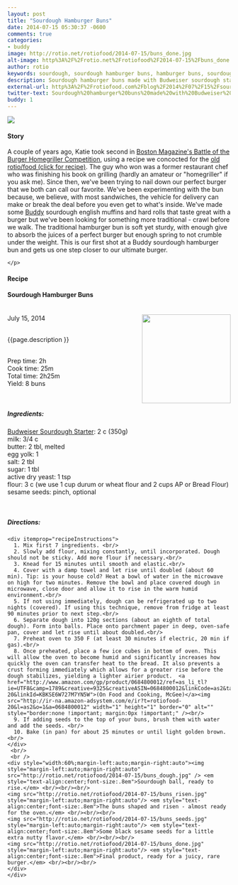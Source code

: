 ```yaml
---
layout: post
title: "Sourdough Hamburger Buns"
date: 2014-07-15 05:30:37 -0600
comments: true
categories: 
- buddy
image: http://rotio.net/rotiofood/2014-07-15/buns_done.jpg
alt-image: http%3A%2F%2Frotio.net%2Frotiofood%2F2014-07-15%2Fbuns_done.jpg
author: rotio
keywords: sourdough, sourdough hamburger buns, hamburger buns, sourdough starter, budweiser
description: Sourdough hamburger buns made with Budweiser sourdough starter
external-url: http%3A%2F%2Frotiofood.com%2Fblog%2F2014%2F07%2F15%2Fsourdough-hamburger-buns%2F
twitter-text: Sourdough%20hamburger%20buns%20made%20with%20Budweiser%20%20sourdough%20starter
buddy: 1
---
```

<!-- more -->
<img src="http://rotio.net/rotiofood/2014-07-15/buns_done.jpg" />
<a href="https://plus.google.com/107103100819027957630?rel=author" style="display:none">{{page.author }}</a>

<h4>Story</b> </h4>
 <div>
	<p>
	A couple of years ago, Katie took second in <a target="_blank" href="http://www.bostonmagazine.com/party_pictures/gallery.html?gallery=406031">Boston Magazine's Battle of the Burger Homegriller Competition</a>, using a recipe we concocted for the <a target="_blank" href="http://rotiofood.blogspot.com/2012/05/burger.html">old rotio/food (click for recipe)</a>. The guy who won was a former restaurant chef who was finishing his book on grilling (hardly an amateur or "homegriller" if you ask me). Since then, we've been trying to nail down our perfect burger that we both can call our favorite. We've been experimenting with the bun because, we believe, with most sandwiches, the vehicle for delivery can make or break the deal before you even get to what's inside. We've made some <a href="http://rotiofood.com/buddy">Buddy</a> sourdough english muffins and hard rolls that taste great with a burger but we've been looking for something more traditional - crawl before we walk. The traditional hamburger bun is soft yet sturdy, with enough give to absorb the juices of a perfect burger but enough spring to not crumble under the weight. This is our first shot at a Buddy sourdough hamburger bun and gets us one step closer to our ultimate burger.

	</p> 
 </div>
<h4>Recipe</b> </h4> 
  <div itemscope itemtype="http://schema.org/Recipe" >
  <h4 itemprop="name">Sourdough Hamburger Buns</h4>
  
  <br />
    July 15, 2014</time>
  <img itemprop="image" width="200px" align="right" src="http://rotio.net/rotiofood/2014-07-15/buns_done.jpg" />
  
  <br /><span itemprop="description">{{page.description }}</span><br />

  <br />Prep time: <time datetime="PT2H0M" itemprop="prepTime">2h</time>
  <br />Cook time: <time datetime="PT0H25M" itemprop="cookTime">25m</time>
  <br />Total time: <time datetime="PT0H25M" itemprop="totalTime">2h25m</time>
  <br />Yield: <span itemprop="recipeYield">8 buns</span>
  
  <br/>
 <h5>Ingredients:</h5>
	<span itemprop="ingredients" itemscope itemtype="http://schema.org/ingredients">
	  <span itemprop="name"><a href="http://www.rotiofood.com/blog/2014/07/13/budweiser-sourdough-starter/">Budweiser Sourdough Starter</a></span>: 
	  <span itemprop="amount">2 c</span> (350g)
	</span><br />
	<span itemprop="ingredients" itemscope itemtype="http://schema.org/ingredients">
	  <span itemprop="name">milk</span>: 
	  <span itemprop="amount">3/4 c</span>
	</span><br />
	<span itemprop="ingredients" itemscope itemtype="http://schema.org/ingredients">
	  <span itemprop="name">butter</span>: 
	  <span itemprop="amount">2 tbl</span>, melted
	</span><br />
	<span itemprop="ingredients" itemscope itemtype="http://schema.org/ingredients">
	  <span itemprop="name">egg yolk</span>: 
	  <span itemprop="amount">1</span>
	</span><br />
	<span itemprop="ingredients" itemscope itemtype="http://schema.org/ingredients">
	  <span itemprop="name">salt</span>: 
	  <span itemprop="amount">2 tbl</span>
	</span><br />
	<span itemprop="ingredients" itemscope itemtype="http://schema.org/ingredients">
	  <span itemprop="name">sugar</span>: 
	  <span itemprop="amount">1 tbl</span>
	</span><br />
	<span itemprop="ingredients" itemscope itemtype="http://schema.org/ingredients">
	  <span itemprop="name">active dry yeast</span>: 
	  <span itemprop="amount">1 tsp</span>
	</span><br />
	<span itemprop="ingredients" itemscope itemtype="http://schema.org/ingredients">
	  <span itemprop="name">flour</span>: 
	  <span itemprop="amount">3 c</span> (we use 1 cup durum or wheat flour and 2 cups AP or Bread Flour)
	</span><br />
	<span itemprop="ingredients" itemscope itemtype="http://schema.org/ingredients">
	  <span itemprop="name">sesame seeds</span>: 
	  <span itemprop="amount">pinch</span>, optional
	</span><br />
	
	
  <br /><h5>Directions:</h5>
	
    <div itemprop="recipeInstructions">
	  1. Mix first 7 ingredients. <br/>
	  2. Slowly add flour, mixing constantly, until incorporated. Dough should not be sticky. Add more flour if necessary.<br/>
	  3. Knead for 15 minutes until smooth and elastic.<br/>
	  4. Cover with a damp towel and let rise until doubled (about 60 min). Tip: is your house cold? Heat a bowl of water in the microwave on high for two minutes. Remove the bowl and place covered dough in microwave, close door and allow it to rise in the warm humid environment.<br/>
	  5. If not using immediately, dough can be refrigerated up to two nights (covered). If using this technique, remove from fridge at least 90 minutes prior to next step.<br/>
	  6. Separate dough into 120g sections (about an eighth of total dough). Form into balls. Place onto parchment paper in deep, oven-safe pan, cover and let rise until about doubled.<br/>
	  7. Preheat oven to 350 F (at least 30 minutes if electric, 20 min if gas).<br/>
	  8. Once preheated, place a few ice cubes in bottom of oven. This will allow the oven to become humid and significantly increases how quickly the oven can transfer heat to the bread. It also prevents a crust forming immediately which allows for a greater rise before the dough stabilizes, yielding a lighter airier product.  <a href="http://www.amazon.com/gp/product/0684800012/ref=as_li_tl?ie=UTF8&camp=1789&creative=9325&creativeASIN=0684800012&linkCode=as2&tag=rotiofood-20&linkId=KBKSE6W727M7YN5W">(On Food and Cooking, McGee)</a><img src="http://ir-na.amazon-adsystem.com/e/ir?t=rotiofood-20&l=as2&o=1&a=0684800012" width="1" height="1" border="0" alt="" style="border:none !important; margin:0px !important;" /><br/>
	  9. If adding seeds to the top of your buns, brush them with water and add the seeds. <br/>
	  10. Bake (in pan) for about 25 minutes or until light golden brown.<br/>
	</div>
	 <br/> 
	 <br />
	<div style="width:60%;margin-left:auto;margin-right:auto"><img style="margin-left:auto;margin-right:auto" src="http://rotio.net/rotiofood/2014-07-15/buns_dough.jpg" /> <em style="text-align:center;font-size:.8em">Sourdough ball, ready to rise.</em> <br/><br/><br/>
	<img src="http://rotio.net/rotiofood/2014-07-15/buns_risen.jpg" style="margin-left:auto;margin-right:auto"/> <em style="text-align:center;font-size:.8em">The buns shaped and risen - almost ready for the oven.</em> <br/><br/><br/>
	<img src="http://rotio.net/rotiofood/2014-07-15/buns_seeds.jpg" style="margin-left:auto;margin-right:auto"/> <em style="text-align:center;font-size:.8em">Some black sesame seeds for a little extra nutty flavor.</em> <br/><br/><br/>
	<img src="http://rotio.net/rotiofood/2014-07-15/buns_done.jpg" style="margin-left:auto;margin-right:auto"/> <em style="text-align:center;font-size:.8em">Final product, ready for a juicy, rare burger.</em> <br/><br/><br/>
	</div>
	</div>

</div>


